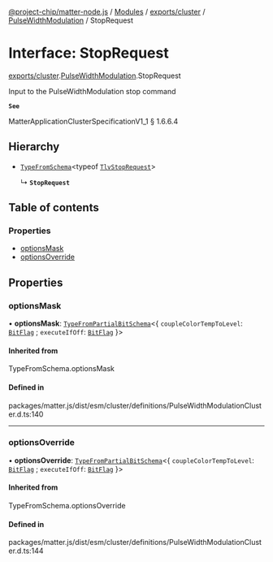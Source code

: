 [@project-chip/matter-node.js](../README.md) / [Modules](../modules.md) / [exports/cluster](../modules/exports_cluster.md) / [PulseWidthModulation](../modules/exports_cluster.PulseWidthModulation.md) / StopRequest

# Interface: StopRequest

[exports/cluster](../modules/exports_cluster.md).[PulseWidthModulation](../modules/exports_cluster.PulseWidthModulation.md).StopRequest

Input to the PulseWidthModulation stop command

**`See`**

MatterApplicationClusterSpecificationV1_1 § 1.6.6.4

## Hierarchy

- [`TypeFromSchema`](../modules/exports_tlv.md#typefromschema)\<typeof [`TlvStopRequest`](../modules/exports_cluster.PulseWidthModulation.md#tlvstoprequest)\>

  ↳ **`StopRequest`**

## Table of contents

### Properties

- [optionsMask](exports_cluster.PulseWidthModulation.StopRequest.md#optionsmask)
- [optionsOverride](exports_cluster.PulseWidthModulation.StopRequest.md#optionsoverride)

## Properties

### optionsMask

• **optionsMask**: [`TypeFromPartialBitSchema`](../modules/exports_schema.md#typefrompartialbitschema)\<\{ `coupleColorTempToLevel`: [`BitFlag`](../modules/exports_schema.md#bitflag) ; `executeIfOff`: [`BitFlag`](../modules/exports_schema.md#bitflag)  }\>

#### Inherited from

TypeFromSchema.optionsMask

#### Defined in

packages/matter.js/dist/esm/cluster/definitions/PulseWidthModulationCluster.d.ts:140

___

### optionsOverride

• **optionsOverride**: [`TypeFromPartialBitSchema`](../modules/exports_schema.md#typefrompartialbitschema)\<\{ `coupleColorTempToLevel`: [`BitFlag`](../modules/exports_schema.md#bitflag) ; `executeIfOff`: [`BitFlag`](../modules/exports_schema.md#bitflag)  }\>

#### Inherited from

TypeFromSchema.optionsOverride

#### Defined in

packages/matter.js/dist/esm/cluster/definitions/PulseWidthModulationCluster.d.ts:144
